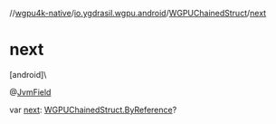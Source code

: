 //[wgpu4k-native](../../../index.md)/[io.ygdrasil.wgpu.android](../index.md)/[WGPUChainedStruct](index.md)/[next](next.md)

# next

[android]\

@[JvmField](https://kotlinlang.org/api/core/kotlin-stdlib/kotlin.jvm/-jvm-field/index.html)

var [next](next.md): [WGPUChainedStruct.ByReference](-by-reference/index.md)?